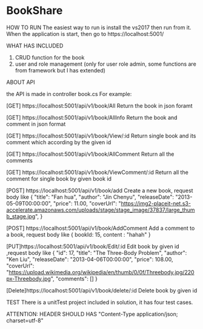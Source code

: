 # BookShare


HOW TO RUN
The easiest way to run is install the vs2017 then run from it. 
When the application is start, then go to https://localhost:5001/

WHAT HAS INCLUDED

  1. CRUD function for the book 
  2. user and role management (only for user role admin, some functions are from framework but I has extended) 

ABOUT API

the API is made in controller book.cs
For example:

[GET] https://localhost:5001/api/v1/book/All
Return the book in json foramt

[GET] https://localhost:5001/api/v1/book/AllInfo
Return the book and comment in json format

[GET] https://localhost:5001/api/v1/book/View/:id
Return single book and its comment which according by the given id

[GET] https://localhost:5001/api/v1/book/AllComment
Return all the comments

[GET] https://localhost:5001/api/v1/book/ViewComment/:id
Return all the comment for single book by given book id

[POST] https://localhost:5001/api/v1/book/add
Create a new book, request body like
    {
        "title": "Fan hua",
        "author": "Jin Chenyu",
        "releaseDate": "2013-05-09T00:00:00",
        "price": 11.00,
        "coverUrl": "https://img2-placeit-net.s3-accelerate.amazonaws.com/uploads/stage/stage_image/37837/large_thumb_stage.jpg",
    }
	
[POST] https://localhost:5001/api/v1/book/AddComment
Add a comment to a book, request body like
	{
		bookId: 15,
		content : "hahah"
	}

[PUT]https://localhost:5001/api/v1/book/Edit/:id
Edit book by given id ,request body like
    {
        "id": 17,
        "title": "The Three-Body Problem",
        "author": "Ken Liu",
        "releaseDate": "2013-04-06T00:00:00",
        "price": 108.00,
        "coverUrl": "https://upload.wikimedia.org/wikipedia/en/thumb/0/0f/Threebody.jpg/220px-Threebody.jpg",
        "comments": []
    }
	
[Delete]https://localhost:5001/api/v1/book/delete/:id
Delete book by given id

TEST
There is a unitTest project included in solution, it has four test cases. 

ATTENTION: HEADER SHOULD HAS "Content-Type	application/json; charset=utf-8"